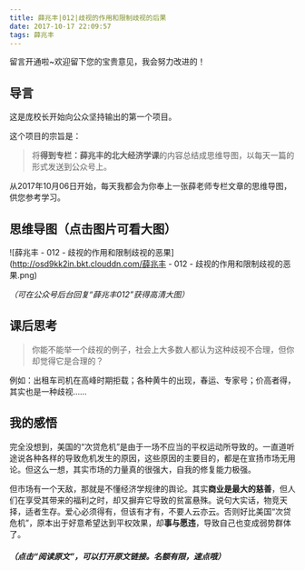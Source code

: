 ```yaml
---
title: 薛兆丰|012|歧视的作用和限制歧视的后果
date: 2017-10-17 22:09:57
tags: 薛兆丰
---
```


留言开通啦~欢迎留下您的宝贵意见，我会努力改进的！

## 导言

这是庞校长开始向公众坚持输出的第一个项目。

这个项目的宗旨是：

> 将**得到专栏：薛兆丰的北大经济学课**的内容总结成思维导图，以每天一篇的形式发送到公众号上。

从2017年10月06日开始，每天我都会为你奉上一张薛老师专栏文章的思维导图，供您参考学习。

## 思维导图（点击图片可看大图）

![薛兆丰 - 012 - 歧视的作用和限制歧视的恶果](http://osd9kk2in.bkt.clouddn.com/薛兆丰 - 012 - 歧视的作用和限制歧视的恶果.png)



*（可在公众号后台回复“薛兆丰012”获得高清大图）*

## 课后思考

> 你能不能举一个歧视的例子，社会上大多数人都认为这种歧视不合理，但你却觉得它是合理的？

例如：出租车司机在高峰时期拒载；各种黄牛的出现，春运、专家号；价高者得，其实也是一种歧视……

## 我的感悟

完全没想到，美国的“次贷危机”是由于一场不应当的平权运动所导致的。一直道听途说各种各样的导致危机发生的原因，这些原因的主要目的，都是在宣扬市场无用论。但这么一想，其实市场的力量真的很强大，自我的修复能力极强。

但市场有一个天敌，那就是不懂经济学规律的舆论。其实**商业是最大的慈善**，但人们在享受其带来的福利之时，却又摒弃它导致的贫富悬殊。说句大实话，物竞天择，适者生存。爱心必须得有，但该有才有，不要人云亦云。否则好比美国“次贷危机”，原本出于好意希望达到平权效果，却**事与愿违**，导致自己也变成弱势群体了。

##### *（点击“阅读原文”，可以打开原文链接。名额有限，速点哦）*

